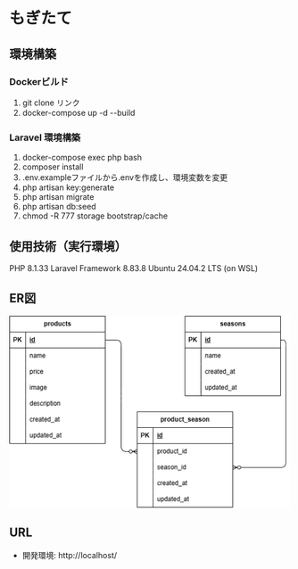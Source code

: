# もぎたて

## 環境構築
### Dockerビルド
1. git clone リンク
1. docker-compose up -d --build
### Laravel 環境構築
1. docker-compose exec php bash
1. composer install
1. .env.exampleファイルから.envを作成し、環境変数を変更
1. php artisan key:generate
1. php artisan migrate
1. php artisan db:seed
1. chmod -R 777 storage bootstrap/cache
## 使用技術（実行環境）
PHP 8.1.33 
Laravel Framework 8.83.8
Ubuntu 24.04.2 LTS (on WSL)
## ER図
![ER図](ER.drawio.png)
## URL
- 開発環境: http://localhost/